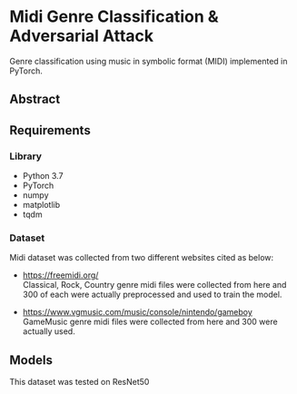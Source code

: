 # Midi Genre Classification & Adversarial Attack
Genre classification using music in symbolic format (MIDI) implemented in PyTorch. 

## Abstract


## Requirements
### Library
* Python 3.7
* PyTorch
* numpy
* matplotlib
* tqdm

### Dataset
Midi dataset was collected from two different websites cited as below:
* https://freemidi.org/   
Classical, Rock, Country genre midi files were collected from here and 300 of each were actually preprocessed and used to train the model.

- https://www.vgmusic.com/music/console/nintendo/gameboy   
GameMusic genre midi files were collected from here and 300 were actually used.

## Models
This dataset was tested on ResNet50



